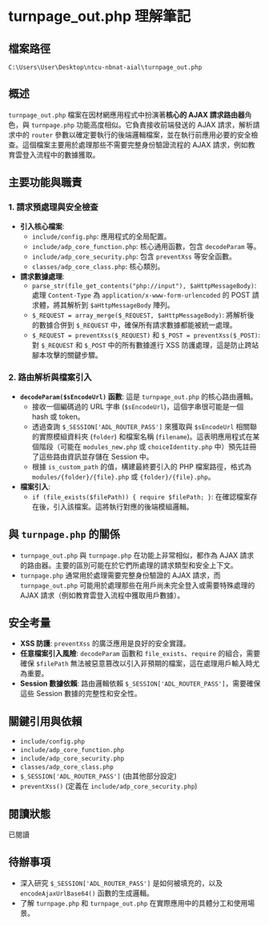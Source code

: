 # turnpage_out.php 理解筆記

## 檔案路徑
`C:\Users\User\Desktop\ntcu-nbnat-aial\turnpage_out.php`

## 概述
`turnpage_out.php` 檔案在因材網應用程式中扮演著**核心的 AJAX 請求路由器**角色，與 `turnpage.php` 功能高度相似。它負責接收前端發送的 AJAX 請求，解析請求中的 `router` 參數以確定要執行的後端邏輯檔案，並在執行前應用必要的安全檢查。這個檔案主要用於處理那些不需要完整身份驗證流程的 AJAX 請求，例如教育雲登入流程中的數據獲取。

## 主要功能與職責

### 1. 請求預處理與安全檢查
- **引入核心檔案**:
    - `include/config.php`: 應用程式的全局配置。
    - `include/adp_core_function.php`: 核心通用函數，包含 `decodeParam` 等。
    - `include/adp_core_security.php`: 包含 `preventXss` 等安全函數。
    - `classes/adp_core_class.php`: 核心類別。
- **請求數據處理**:
    - `parse_str(file_get_contents("php://input"), $aHttpMessageBody)`: 處理 `Content-Type` 為 `application/x-www-form-urlencoded` 的 POST 請求體，將其解析到 `$aHttpMessageBody` 陣列。
    - `$_REQUEST = array_merge($_REQUEST, $aHttpMessageBody)`: 將解析後的數據合併到 `$_REQUEST` 中，確保所有請求數據都能被統一處理。
    - `$_REQUEST = preventXss($_REQUEST)` 和 `$_POST = preventXss($_POST)`: 對 `$_REQUEST` 和 `$_POST` 中的所有數據進行 XSS 防護處理，這是防止跨站腳本攻擊的關鍵步驟。

### 2. 路由解析與檔案引入
- **`decodeParam($sEncodeUrl)` 函數**: 這是 `turnpage_out.php` 的核心路由邏輯。
    - 接收一個編碼過的 URL 字串 (`$sEncodeUrl`)，這個字串很可能是一個 hash 或 token。
    - 透過查詢 `$_SESSION['ADL_ROUTER_PASS']` 來獲取與 `$sEncodeUrl` 相關聯的實際模組資料夾 (`folder`) 和檔案名稱 (`filename`)。這表明應用程式在某個階段（可能在 `modules_new.php` 或 `choiceIdentity.php` 中）預先註冊了這些路由資訊並存儲在 Session 中。
    - 根據 `is_custom_path` 的值，構建最終要引入的 PHP 檔案路徑，格式為 `modules/{folder}/{file}.php` 或 `{folder}/{file}.php`。
- **檔案引入**:
    - `if (file_exists($filePath)) { require $filePath; }`: 在確認檔案存在後，引入該檔案。這將執行對應的後端模組邏輯。

## 與 `turnpage.php` 的關係
- `turnpage_out.php` 與 `turnpage.php` 在功能上非常相似，都作為 AJAX 請求的路由器。主要的區別可能在於它們所處理的請求類型和安全上下文。
- `turnpage.php` 通常用於處理需要完整身份驗證的 AJAX 請求，而 `turnpage_out.php` 可能用於處理那些在用戶尚未完全登入或需要特殊處理的 AJAX 請求（例如教育雲登入流程中獲取用戶數據）。

## 安全考量
- **XSS 防護**: `preventXss` 的廣泛應用是良好的安全實踐。
- **任意檔案引入風險**: `decodeParam` 函數和 `file_exists`、`require` 的組合，需要確保 `$filePath` 無法被惡意篡改以引入非預期的檔案，這在處理用戶輸入時尤為重要。
- **Session 數據依賴**: 路由邏輯依賴 `$_SESSION['ADL_ROUTER_PASS']`，需要確保這些 Session 數據的完整性和安全性。

## 關鍵引用與依賴
- `include/config.php`
- `include/adp_core_function.php`
- `include/adp_core_security.php`
- `classes/adp_core_class.php`
- `$_SESSION['ADL_ROUTER_PASS']` (由其他部分設定)
- `preventXss()` (定義在 `include/adp_core_security.php`)

## 閱讀狀態
已閱讀

## 待辦事項
- 深入研究 `$_SESSION['ADL_ROUTER_PASS']` 是如何被填充的，以及 `encodeAjaxUrlBase64()` 函數的生成邏輯。
- 了解 `turnpage.php` 和 `turnpage_out.php` 在實際應用中的具體分工和使用場景。
